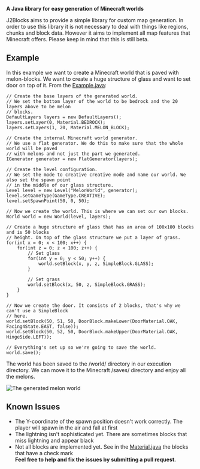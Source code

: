**A Java library for easy generation of Minecraft worlds**

J2Blocks aims to provide a simple library for custom map generation. In order to use this library it is not necessary to deal with things like regions, chunks and block data. However it aims to implement all map features that Minecraft offers. Please keep in mind that this is still beta.

Example
------
In this example we want to create a Minecraft world that is paved with melon-blocks. We want to create a huge structure of glass and want to set door on top of it. From the [Example.java](https://github.com/MorbZ/J2Blocks/blob/master/doc/Example.java):

	// Create the base layers of the generated world.
	// We set the bottom layer of the world to be bedrock and the 20 layers above to be melon 
	// blocks.
	DefaultLayers layers = new DefaultLayers();
	layers.setLayer(0, Material.BEDROCK);
	layers.setLayers(1, 20, Material.MELON_BLOCK);

	// Create the internal Minecraft world generator.
	// We use a flat generator. We do this to make sure that the whole world will be paved 
	// with melons and not just the part we generated.
	IGenerator generator = new FlatGenerator(layers);

	// Create the level configuration.
	// We set the mode to creative creative mode and name our world. We also set the spawn point
	// in the middle of our glass structure.
	Level level = new Level("MelonWorld", generator);
	level.setGameType(GameType.CREATIVE);
	level.setSpawnPoint(50, 0, 50);

	// Now we create the world. This is where we can set our own blocks.
	World world = new World(level, layers);

	// Create a huge structure of glass that has an area of 100x100 blocks and is 50 blocks 
	// height. On top of the glass structure we put a layer of grass.
	for(int x = 0; x < 100; x++) {
		for(int z = 0; z < 100; z++) {
			// Set glass
			for(int y = 0; y < 50; y++) {
				world.setBlock(x, y, z, SimpleBlock.GLASS);
			}
		
			// Set grass
			world.setBlock(x, 50, z, SimpleBlock.GRASS);
		}
	}

	// Now we create the door. It consists of 2 blocks, that's why we can't use a SimpleBlock 
	// here.
	world.setBlock(50, 51, 50, DoorBlock.makeLower(DoorMaterial.OAK, Facing4State.EAST, false));
	world.setBlock(50, 52, 50, DoorBlock.makeUpper(DoorMaterial.OAK, HingeSide.LEFT));

	// Everything's set up so we're going to save the world.
	world.save();

The world has been saved to the /world/ directory in our execution directory. We can move it to the Minecraft /saves/ directory and enjoy all the melons.

![The generated melon world](https://raw.githubusercontent.com/MorbZ/J2Blocks/master/doc/example.jpg)

Known Issues
------
- The Y-coordinate of the spawn position doesn't work correctly. The player will spawn in the air and fall at first
- The lightning isn't sophisticated yet. There are sometimes blocks that miss lightning and appear black
- Not all blocks are implemented yet. See in the [Material.java](https://github.com/MorbZ/J2Blocks/blob/master/src/net/morbz/minecraft/blocks/Material.java) the blocks that have a check mark  
**Feel free to help and fix the issues by submitting a pull request.**